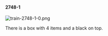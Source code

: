 #### 2748-1
![train-2748-1-0.png](https://github.com/lil-lab/nlvr/raw/master/nlvr/train/images/74/train-2748-1-0.png "train-2748-1-0.png")

There is a box with 4 items and a black on top.